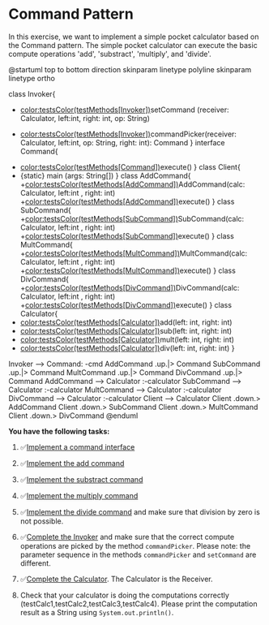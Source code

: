 # Command Pattern

In this exercise, we want to implement a simple pocket calculator based on the Command pattern.
The simple pocket calculator can execute the basic compute operations 'add', 'substract', 'multiply', and 'divide'. 

@startuml
top to bottom direction
skinparam linetype polyline
skinparam linetype ortho

class Invoker{
+ <color:testsColor(testMethods[Invoker])>setCommand (receiver: Calculator, left:int, right: int, op: String)</color>
- <color:testsColor(testMethods[Invoker])>commandPicker(receiver: Calculator, left:int, op: String, right: int): Command</color>
}
interface Command{
+ <color:testsColor(testMethods[Command])>execute()</color>
}
class Client{
+ {static} main (args: String[])
}
class AddCommand{
+<color:testsColor(testMethods[AddCommand])>AddCommand(calc: Calculator, left:int , right: int)</color>
+<color:testsColor(testMethods[AddCommand])>execute()</color>
}
class SubCommand{
+<color:testsColor(testMethods[SubCommand])>SubCommand(calc: Calculator, left:int , right: int)</color>
+<color:testsColor(testMethods[SubCommand])>execute()</color>
}
class MultCommand{
+<color:testsColor(testMethods[MultCommand])>MultCommand(calc: Calculator, left:int , right: int)</color>
+<color:testsColor(testMethods[MultCommand])>execute()</color>
}
class DivCommand{
+<color:testsColor(testMethods[DivCommand])>DivCommand(calc: Calculator, left:int , right: int)</color>
+<color:testsColor(testMethods[DivCommand])>execute()</color>
}
class Calculator{
+ <color:testsColor(testMethods[Calculator])>add(left: int, right: int)</color>
+ <color:testsColor(testMethods[Calculator])>sub(left: int, right: int)</color>
+ <color:testsColor(testMethods[Calculator])>mult(left: int, right: int)</color>
+ <color:testsColor(testMethods[Calculator])>div(left: int, right: int)</color>
}

Invoker --> Command: -cmd
AddCommand .up.|> Command
SubCommand .up.|> Command
MultCommand .up.|> Command
DivCommand .up.|> Command
AddCommand --> Calculator :-calculator
SubCommand --> Calculator :-calculator
MultCommand --> Calculator :-calculator
DivCommand --> Calculator :-calculator
Client --> Calculator
Client .down.> AddCommand
Client .down.> SubCommand
Client .down.> MultCommand
Client .down.> DivCommand
@enduml 
 

**You have the following tasks:**

1. ✅[Implement a command interface ](testClass[Command])

2. ✅[Implement the add command](testClass[AddCommand])

3. ✅[Implement the substract command](testClass[SubCommand])

4. ✅[Implement the multiply command](testClass[MultCommand])

5. ✅[Implement the divide command](testClass[DivCommand]) and make sure that division by zero is not possible.

6. ✅[Complete the Invoker](testMethods[Invoker],testAttributes[Invoker]) and make sure that the correct
compute operations are picked by the method `commandPicker`. Please note: the parameter sequence in the methods `commandPicker` and `setCommand` are different. 

7. ✅[Complete the Calculator](testMethods[Calculator],testAttributes[Calculator]). The Calculator is the 
 Receiver. 
 
8. Check that your calculator is doing the computations correctly (testCalc1,testCalc2,testCalc3,testCalc4). Please print the computation result as a String using `System.out.println()`.
  
